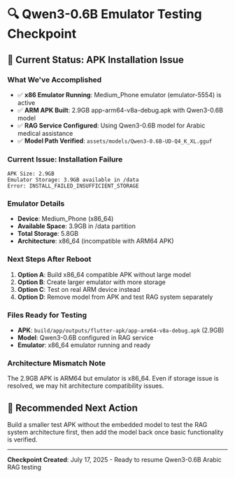 # 🔍 Qwen3-0.6B Emulator Testing Checkpoint

## 📍 Current Status: APK Installation Issue

### What We've Accomplished
- ✅ **x86 Emulator Running**: Medium_Phone emulator (emulator-5554) is active
- ✅ **ARM APK Built**: 2.9GB app-arm64-v8a-debug.apk with Qwen3-0.6B model
- ✅ **RAG Service Configured**: Using Qwen3-0.6B model for Arabic medical assistance
- ✅ **Model Path Verified**: `assets/models/Qwen3-0.6B-UD-Q4_K_XL.gguf`

### Current Issue: Installation Failure
```
APK Size: 2.9GB
Emulator Storage: 3.9GB available in /data
Error: INSTALL_FAILED_INSUFFICIENT_STORAGE
```

### Emulator Details
- **Device**: Medium_Phone (x86_64)
- **Available Space**: 3.9GB in /data partition
- **Total Storage**: 5.8GB
- **Architecture**: x86_64 (incompatible with ARM64 APK)

### Next Steps After Reboot
1. **Option A**: Build x86_64 compatible APK without large model
2. **Option B**: Create larger emulator with more storage
3. **Option C**: Test on real ARM device instead
4. **Option D**: Remove model from APK and test RAG system separately

### Files Ready for Testing
- **APK**: `build/app/outputs/flutter-apk/app-arm64-v8a-debug.apk` (2.9GB)
- **Model**: Qwen3-0.6B configured in RAG service
- **Emulator**: x86_64 emulator running and ready

### Architecture Mismatch Note
The 2.9GB APK is ARM64 but emulator is x86_64. Even if storage issue is resolved, we may hit architecture compatibility issues.

## 🎯 Recommended Next Action
Build a smaller test APK without the embedded model to test the RAG system architecture first, then add the model back once basic functionality is verified.

---
**Checkpoint Created**: July 17, 2025 - Ready to resume Qwen3-0.6B Arabic RAG testing